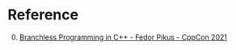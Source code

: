 # Reference

0. [Branchless Programming in C++ - Fedor Pikus - CppCon 2021](https://www.youtube.com/watch?v=g-WPhYREFjk)


